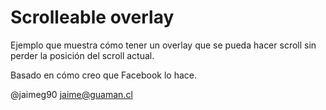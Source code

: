 Scrolleable overlay
=====================

Ejemplo que muestra cómo tener un overlay que se pueda hacer scroll
sin perder la posición del scroll actual.

Basado en cómo creo que Facebook lo hace.

@jaimeg90
jaime@guaman.cl